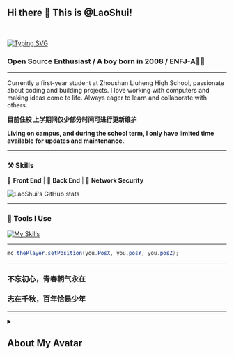 ## Hi there 👋 This is @LaoShui!
<br>

[![Typing SVG](https://readme-typing-svg.demolab.com?font=Fira+Code&size=25&duration=3000&pause=1000&random=false&width=435&lines=I'm+LaoShui;A+Chinese+high+school+student)](https://git.io/typing-svg)

### Open Source Enthusiast / A boy born in 2008 / ENFJ-A🙋‍♂️

---

Currently a first-year student at Zhoushan Liuheng High School, passionate about coding and building projects. I love working with computers and making ideas come to life. Always eager to learn and collaborate with others.

**目前住校 上学期间仅少部分时间可进行更新维护**

**Living on campus, and during the school term, I only have limited time available for updates and maintenance.**

---

### ⚒ Skills

🍔 **Front End** | 🍜 **Back End** | 🔐 **Network Security**

![LaoShui's GitHub stats](https://github-readme-stats.vercel.app/api?username=laoshuikaixue&show_icons=true&theme=radical)

---

### 🙂 Tools I Use

[![My Skills](https://skillicons.dev/icons?perline=14&i=github,git,githubactions,bash,cloudflare,gcp,gmail,vercel,discord,twitter,docker,electron,html,py,pytorch,idea,java,gradle,maven,yarn,vscode,ts,js,lua,go,md,mysql,nextjs,nginx,nodejs,planetscale,postman,qt,sqlite,stackoverflow,solidjs,svg,vite,vue,workers,zig,ae,pr,au,ps,powershell,regex,wordpress,windows,ubuntu,linux)](https://skillicons.dev)

---

```java
mc.thePlayer.setPosition(you.PosX, you.posY, you.posZ);
```

---

### 不忘初心，青春朝气永在

### 志在千秋，百年恰是少年

---

<details>
<summary><h2>About My Avatar</h2></summary>

"My avatar features the characters fun LaoShui(), where 'fun' stands for both function definition in programming and the meaning of 'fun' in English. It represents my passion for coding and how I define my happiness through it. I chose JetBrains Mono font with bold italic for 'fun' to highlight this key concept, symbolizing my pursuit of joy and unique expression in programming. LaoShui is my online name, styled like a function call, representing my personal style and coding philosophy."

</details>
